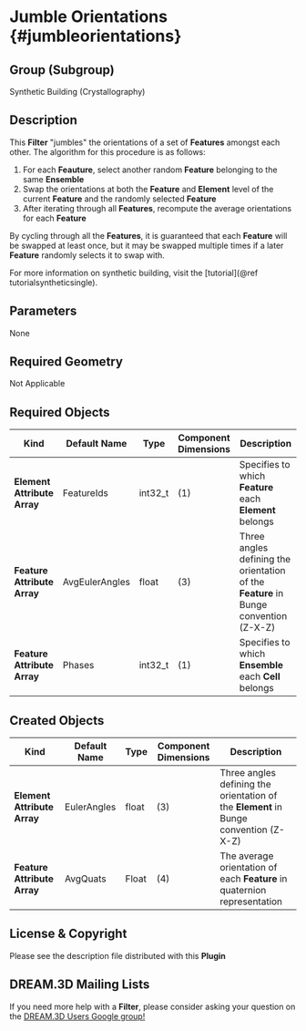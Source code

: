 Jumble Orientations {#jumbleorientations}
=============

## Group (Subgroup) ##

Synthetic Building (Crystallography)

## Description ##

This **Filter** "jumbles" the orientations of a set of **Features** amongst each other. The algorithm for this procedure is as follows:

1. For each **Feauture**, select another random **Feature** belonging to the same **Ensemble**
2. Swap the orientations at both the **Feature** and **Element** level of the current **Feature** and the randomly selected **Feature**
3. After iterating through all **Features**, recompute the average orientations for each **Feature**

By cycling through all the **Features**, it is guaranteed that each **Feature** will be swapped at least once, but it may be swapped multiple times if a later **Feature** randomly selects it to swap with.

For more information on synthetic building, visit the [tutorial](@ref tutorialsyntheticsingle).

## Parameters ##

None

## Required Geometry ##

Not Applicable


## Required Objects ##

| Kind | Default Name | Type | Component Dimensions | Description |
|------|--------------|------|----------------------|-------------|
| **Element Attribute Array** | FeatureIds | int32_t | (1) | Specifies to which **Feature** each **Element** belongs |
| **Feature Attribute Array** | AvgEulerAngles | float | (3) | Three angles defining the orientation of the **Feature** in Bunge convention (Z-X-Z) |
| **Feature Attribute Array** | Phases | int32_t | (1) |  Specifies to which **Ensemble** each **Cell** belongs |

## Created Objects ##

| Kind | Default Name | Type | Component Dimensions | Description |
|------|--------------|------|----------------------|-------------|
| **Element Attribute Array** | EulerAngles | float | (3) | Three angles defining the orientation of the **Element** in Bunge convention (Z-X-Z) |
| **Feature Attribute Array** | AvgQuats | Float | (4) | The average orientation of each **Feature** in quaternion representation |

## License & Copyright ##

Please see the description file distributed with this **Plugin**

## DREAM.3D Mailing Lists ##

If you need more help with a **Filter**, please consider asking your question on the [DREAM.3D Users Google group!](https://groups.google.com/forum/?hl=en#!forum/dream3d-users)


